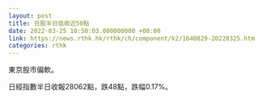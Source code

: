 ```yaml
---
layout: post
title: 日股半日低收近50點
date: 2022-03-25 10:50:03.000000000 +08:00
link: https://news.rthk.hk/rthk/ch/component/k2/1640829-20220325.htm
categories: rthk
---
```


東京股市偏軟。

日經指數半日收報28062點，跌48點，跌幅0.17%。
